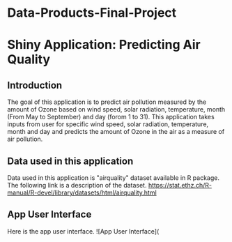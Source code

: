 # Data-Products-Final-Project
# Shiny Application: Predicting Air Quality
## Introduction
The goal of this application is to predict air pollution measured by the amount of Ozone based on wind speed, solar radiation, temperature, month (From May to September) and day (forom 1 to 31). This application takes inputs from user for specific wind speed, solar radiation, temperature, month and day and predicts the amount of Ozone in the air as a measure of air pollution.  



## Data used in this application
Data used in this application is "airquality" dataset available in R package. The following link is a description of the dataset.
<https://stat.ethz.ch/R-manual/R-devel/library/datasets/html/airquality.html>


## App User Interface
Here is the app user interface.
![App User Interface](


